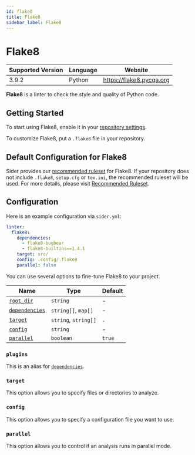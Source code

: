 ```yaml
---
id: flake8
title: Flake8
sidebar_label: Flake8
---
```


# Flake8

| Supported Version | Language | Website                  |
| ----------------- | -------- | ------------------------ |
| 3.9.2             | Python   | https://flake8.pycqa.org |

**Flake8** is a linter to check the style and quality of Python code.

## Getting Started

To start using Flake8, enable it in your [repository settings](../../getting-started/repository-settings.md).

To customize Flake8, put a `.flake8` file in your repository.

## Default Configuration for Flake8

Sider provides our [recommended ruleset](https://github.com/sider/runners/blob/HEAD/images/flake8/sider_recommended_flake8.ini) for Flake8.
If your repository does not include `.flake8`, `setup.cfg` or `tox.ini`, the recommended ruleset will be used.
For more details, please visit [Recommended Ruleset](../../getting-started/recommended-rules.md).

## Configuration

Here is an example configuration via `sider.yml`:

```yaml
linter:
  flake8:
    dependencies:
      - flake8-bugbear
      - flake8-builtins==1.4.1
    target: src/
    config: .config/.flake8
    parallel: false
```

You can use several options to fine-tune Flake8 to your project.

| Name                                                                                          | Type                 | Default |
| --------------------------------------------------------------------------------------------- | -------------------- | ------- |
| [`root_dir`](../../getting-started/custom-configuration.md#linteranalyzer_idroot_dir)         | `string`             | -       |
| [`dependencies`](../../getting-started/custom-configuration.md#linteranalyzer_iddependencies) | `string[]`, `map[]`  | -       |
| [`target`](#target)                                                                           | `string`, `string[]` | `.`     |
| [`config`](#config)                                                                           | `string`             | -       |
| [`parallel`](#parallel)                                                                       | `boolean`            | `true`  |

### `plugins`

This is an alias for [`dependencies`](../../getting-started/custom-configuration.md#linteranalyzer_iddependencies).

### `target`

This option allows you to specify files or directories to analyze.

### `config`

This option allows you to specify a configuration file you want to use.

### `parallel`

This option allows you to control if an analysis runs in parallel mode.
